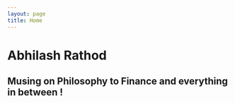 ```yaml
---
layout: page
title: Home
---
```


# Abhilash Rathod

## Musing on Philosophy to Finance and everything in between ! #

